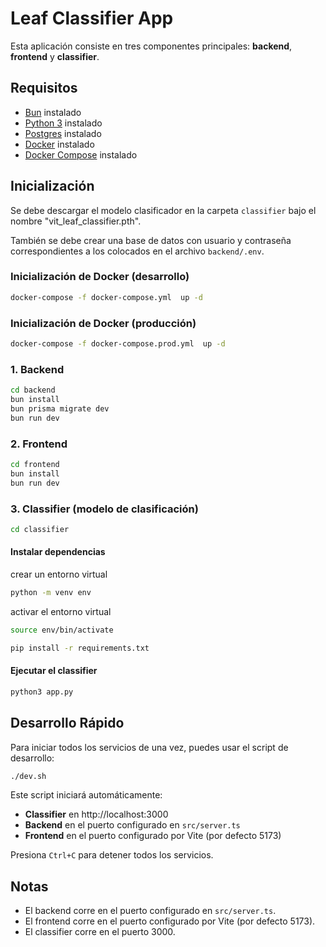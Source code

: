 # Leaf Classifier App

Esta aplicación consiste en tres componentes principales: **backend**, **frontend** y **classifier**.

## Requisitos

- [Bun](https://bun.sh/) instalado
- [Python 3](https://www.python.org/) instalado
- [Postgres](https://www.postgresql.org/) instalado
- [Docker](https://www.docker.com/) instalado
- [Docker Compose](https://docs.docker.com/compose/) instalado

## Inicialización

Se debe descargar el modelo clasificador en la carpeta `classifier` bajo el nombre "vit_leaf_classifier.pth".

También se debe crear una base de datos con usuario y contraseña correspondientes a los colocados en el archivo `backend/.env`.

### Inicialización de Docker (desarrollo)

```bash
docker-compose -f docker-compose.yml  up -d
```

### Inicialización de Docker (producción)

```bash
docker-compose -f docker-compose.prod.yml  up -d
```

### 1. Backend

```bash
cd backend
bun install
bun prisma migrate dev
bun run dev
```

### 2. Frontend

```bash
cd frontend
bun install
bun run dev
```

### 3. Classifier (modelo de clasificación)

```bash
cd classifier
```

#### Instalar dependencias

crear un entorno virtual

```bash
python -m venv env
```

activar el entorno virtual

```bash
source env/bin/activate
```

```bash
pip install -r requirements.txt
```

#### Ejecutar el classifier

```bash
python3 app.py
```

## Desarrollo Rápido

Para iniciar todos los servicios de una vez, puedes usar el script de desarrollo:

```bash
./dev.sh
```

Este script iniciará automáticamente:

- **Classifier** en http://localhost:3000
- **Backend** en el puerto configurado en `src/server.ts`
- **Frontend** en el puerto configurado por Vite (por defecto 5173)

Presiona `Ctrl+C` para detener todos los servicios.

## Notas

- El backend corre en el puerto configurado en `src/server.ts`.
- El frontend corre en el puerto configurado por Vite (por defecto 5173).
- El classifier corre en el puerto 3000.
